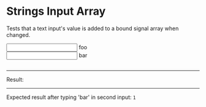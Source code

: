 # Strings Input Array

Tests that a text input's value is added to a bound signal array when changed.

<div data-signals-result="['foo']">
  <input class="input input-bordered" type="text" data-bind-result  /> foo
  <br>
  <input class="input input-bordered" type="text" data-bind-result id="clickable" /> bar
  <pre data-text="JSON.stringify($result)"></pre>
  <hr />
  Result:
  <code id="result" data-text="$result.includes('foo') && $result.includes('bar') ? 1 : 0"></code>
  <hr />
  Expected result after typing 'bar' in second input: <code>1</code>
</div>
